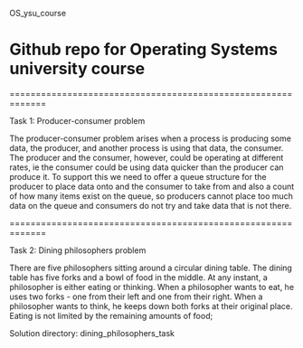 OS_ysu_course
# Github repo for Operating Systems university course

=============================================================

Task 1: Producer-consumer problem

The producer-consumer problem arises when a process is producing some data, the producer, and another process is using that data, the consumer. The producer and the consumer, however, could be operating at different rates, ie the consumer could be using data quicker than the producer can produce it. To support this we need to offer a queue structure for the producer to place data onto and the consumer to take from and also a count of how many items exist on the queue, so producers cannot place too much data on the queue and consumers do not try and take data that is not there.

=============================================================

Task 2: Dining philosophers problem

There are five philosophers sitting around a circular dining table.
The dining table has five forks and a bowl of food in the middle.
At any instant, a philosopher is either eating or thinking.
When a philosopher wants to eat, he uses two forks - one from their left and one from their right.
When a philosopher wants to think, he keeps down both forks at their original place.
Eating is not limited by the remaining amounts of food;

Solution directory: dining_philosophers_task

